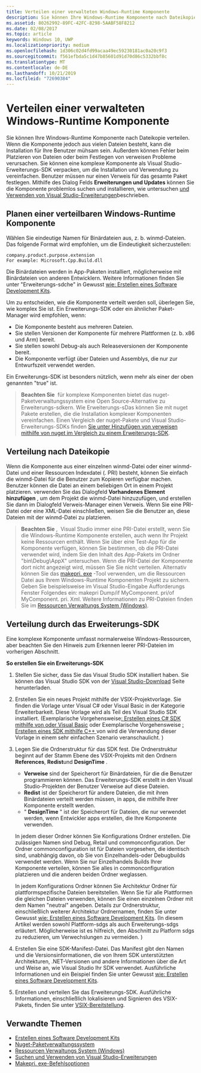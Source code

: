 ```yaml
---
title: Verteilen einer verwalteten Windows-Runtime Komponente
description: Sie können Ihre Windows-Runtime Komponente nach Dateikopie verteilen.
ms.assetid: 80262992-89FC-42FC-8298-5AABF58F8212
ms.date: 02/08/2017
ms.topic: article
keywords: Windows 10, UWP
ms.localizationpriority: medium
ms.openlocfilehash: 1d306c02d4fd99acaa49ec59230181ac0a20c9f3
ms.sourcegitcommit: f561efbda5c1d47b85601d91d70d86c5332bbf8c
ms.translationtype: MT
ms.contentlocale: de-DE
ms.lasthandoff: 10/21/2019
ms.locfileid: "72690384"
---
```

# <a name="distributing-a-managed-windows-runtime-component"></a>Verteilen einer verwalteten Windows-Runtime Komponente

Sie können Ihre Windows-Runtime Komponente nach Dateikopie verteilen. Wenn die Komponente jedoch aus vielen Dateien besteht, kann die Installation für Ihre Benutzer mühsam sein. Außerdem können Fehler beim Platzieren von Dateien oder beim Festlegen von verweisen Probleme verursachen. Sie können eine komplexe Komponente als Visual Studio-Erweiterungs-SDK verpacken, um die Installation und Verwendung zu vereinfachen. Benutzer müssen nur einen Verweis für das gesamte Paket festlegen. Mithilfe des Dialog Felds **Erweiterungen und Updates** können Sie die Komponente problemlos suchen und installieren, wie untersuchen [und Verwenden von Visual Studio-Erweiterungen](https://docs.microsoft.com/visualstudio/ide/finding-and-using-visual-studio-extensions?view=vs-2015)beschrieben.

## <a name="planning-a-distributable-windows-runtime-component"></a>Planen einer verteilbaren Windows-Runtime Komponente

Wählen Sie eindeutige Namen für Binärdateien aus, z. b. winmd-Dateien. Das folgende Format wird empfohlen, um die Eindeutigkeit sicherzustellen:

``` syntax
company.product.purpose.extension
For example: Microsoft.Cpp.Build.dll
```

Die Binärdateien werden in App-Paketen installiert, möglicherweise mit Binärdateien von anderen Entwicklern. Weitere Informationen finden Sie unter "Erweiterungs-sdche" in Gewusst [wie: Erstellen eines Software Development Kits](https://docs.microsoft.com/visualstudio/extensibility/creating-a-software-development-kit?view=vs-2015).

Um zu entscheiden, wie die Komponente verteilt werden soll, überlegen Sie, wie komplex Sie ist. Ein Erweiterungs-SDK oder ein ähnlicher Paket-Manager wird empfohlen, wenn:

-   Die Komponente besteht aus mehreren Dateien.
-   Sie stellen Versionen der Komponente für mehrere Plattformen (z. b. x86 und Arm) bereit.
-   Sie stellen sowohl Debug-als auch Releaseversionen der Komponente bereit.
-   Die Komponente verfügt über Dateien und Assemblys, die nur zur Entwurfszeit verwendet werden.

Ein Erweiterungs-SDK ist besonders nützlich, wenn mehr als einer der oben genannten "true" ist.

> **Beachten Sie**  für komplexe Komponenten bietet das nuget-Paketverwaltungssystem eine Open Source-Alternative zu Erweiterungs-sdkern. Wie Erweiterungs-sDas können Sie mit nuget Pakete erstellen, die die Installation komplexer Komponenten vereinfachen. Einen Vergleich der nuget-Pakete und Visual Studio-Erweiterungs-SDKs finden [Sie unter Hinzufügen von verweisen mithilfe von nuget im Vergleich zu einem Erweiterungs-SDK](https://docs.microsoft.com/visualstudio/ide/adding-references-using-nuget-versus-an-extension-sdk?view=vs-2015).

## <a name="distribution-by-file-copy"></a>Verteilung nach Dateikopie

Wenn die Komponente aus einer einzelnen winmd-Datei oder einer winmd-Datei und einer Ressourcen Indexdatei (. PRI) besteht, können Sie einfach die winmd-Datei für die Benutzer zum Kopieren verfügbar machen. Benutzer können die Datei an einem beliebigen Ort in einem Projekt platzieren. verwenden Sie das Dialogfeld **Vorhandenes Element hinzufügen** , um dem Projekt die winmd-Datei hinzuzufügen, und erstellen Sie dann im Dialogfeld Verweis-Manager einen Verweis. Wenn Sie eine PRI-Datei oder eine XML-Datei einschließen, weisen Sie die Benutzer an, diese Dateien mit der winmd-Datei zu platzieren.

> **Beachten Sie** ,  Visual Studio immer eine PRI-Datei erstellt, wenn Sie die Windows-Runtime Komponente erstellen, auch wenn Ihr Projekt keine Ressourcen enthält. Wenn Sie über eine Test-App für die Komponente verfügen, können Sie bestimmen, ob die PRI-Datei verwendet wird, indem Sie den Inhalt des App-Pakets im Ordner "bin\\Debug\\AppX" untersuchen. Wenn die PRI-Datei der Komponente dort nicht angezeigt wird, müssen Sie Sie nicht verteilen. Alternativ können Sie das [makepri. exe](https://docs.microsoft.com/previous-versions/windows/apps/jj552945(v=win.10)) -Tool verwenden, um die Ressourcen Datei aus Ihrem Windows-Runtime Komponenten Projekt zu sichern. Geben Sie beispielsweise im Visual Studio-Eingabe Aufforderungs Fenster Folgendes ein: makepri Dump/if MyComponent. pri/of MyComponent. pri. Xml. Weitere Informationen zu PRI-Dateien finden Sie im [Ressourcen Verwaltungs System (Windows)](https://docs.microsoft.com/previous-versions/windows/apps/jj552947(v=win.10)).

## <a name="distribution-by-extension-sdk"></a>Verteilung durch das Erweiterungs-SDK

Eine komplexe Komponente umfasst normalerweise Windows-Ressourcen, aber beachten Sie den Hinweis zum Erkennen leerer PRI-Dateien im vorherigen Abschnitt.

**So erstellen Sie ein Erweiterungs-SDK**

1.  Stellen Sie sicher, dass Sie das Visual Studio SDK installiert haben. Sie können das Visual Studio SDK von der [Visual Studio-Download](https://visualstudio.microsoft.com/downloads/download-visual-studio-vs) Seite herunterladen.
2.  Erstellen Sie ein neues Projekt mithilfe der VSIX-Projektvorlage. Sie finden die Vorlage unter Visual C# oder Visual Basic in der Kategorie Erweiterbarkeit. Diese Vorlage wird als Teil des Visual Studio SDK installiert. (Exemplarische Vorgehensweise[: Erstellen eines C# SDK mithilfe von oder Visual Basic](https://docs.microsoft.com/visualstudio/extensibility/walkthrough-creating-an-sdk-using-csharp-or-visual-basic?view=vs-2015) oder Exemplarische Vorgehensweise [: Erstellen eines SDK mithilfe C++ ](https://docs.microsoft.com/visualstudio/extensibility/walkthrough-creating-an-sdk-using-cpp?view=vs-2015)von wird die Verwendung dieser Vorlage in einem sehr einfachen Szenario veranschaulicht. )
3.  Legen Sie die Ordnerstruktur für das SDK fest. Die Ordnerstruktur beginnt auf der Stamm Ebene des VSIX-Projekts mit den Ordnern **References**, **Redist**und **DesignTime** .

    -   **Verweise** sind der Speicherort für Binärdateien, für die die Benutzer programmieren können. Das Erweiterungs-SDK erstellt in den Visual Studio-Projekten der Benutzer Verweise auf diese Dateien.
    -   **Redist** ist der Speicherort für andere Dateien, die mit ihren Binärdateien verteilt werden müssen, in apps, die mithilfe Ihrer Komponente erstellt werden.
    -   " **DesignTime** " ist der Speicherort für Dateien, die nur verwendet werden, wenn Entwickler apps erstellen, die Ihre Komponente verwenden.

    In jedem dieser Ordner können Sie Konfigurations Ordner erstellen. Die zulässigen Namen sind Debug, Retail und commonconfiguration. Der Ordner commonconfiguration ist für Dateien vorgesehen, die identisch sind, unabhängig davon, ob Sie von Einzelhandels-oder Debugbuilds verwendet werden. Wenn Sie nur Einzelhandels Builds Ihrer Komponente verteilen, können Sie alles in commonconfiguration platzieren und die anderen beiden Ordner weglassen.

    In jedem Konfigurations Ordner können Sie Architektur Ordner für plattformspezifische Dateien bereitstellen. Wenn Sie für alle Plattformen die gleichen Dateien verwenden, können Sie einen einzelnen Ordner mit dem Namen "neutral" angeben. Details zur Ordnerstruktur, einschließlich weiterer Architektur Ordnernamen, finden Sie unter Gewusst [wie: Erstellen eines Software Development Kits](https://docs.microsoft.com/visualstudio/extensibility/creating-a-software-development-kit?view=vs-2015). (In diesem Artikel werden sowohl Plattform-sdgs als auch Erweiterungs-sdgs erläutert. Möglicherweise ist es hilfreich, den Abschnitt zu Platform sdgs zu reduzieren, um Verwechslungen zu vermeiden. )

4.  Erstellen Sie eine SDK-Manifest-Datei. Das Manifest gibt den Namen und die Versionsinformationen, die von Ihrem SDK unterstützten Architekturen, .NET-Versionen und andere Informationen über die Art und Weise an, wie Visual Studio Ihr SDK verwendet. Ausführliche Informationen und ein Beispiel finden Sie unter Gewusst [wie: Erstellen eines Software Development Kits](https://docs.microsoft.com/visualstudio/extensibility/creating-a-software-development-kit?view=vs-2015).
5.  Erstellen und verteilen Sie das Erweiterungs-SDK. Ausführliche Informationen, einschließlich lokalisieren und Signieren des VSIX-Pakets, finden Sie unter [VSIX-Bereitstellung](https://docs.microsoft.com/visualstudio/misc/how-to-manually-package-an-extension-vsix-deployment?view=vs-2015).

## <a name="related-topics"></a>Verwandte Themen

* [Erstellen eines Software Development Kits](https://docs.microsoft.com/visualstudio/extensibility/creating-a-software-development-kit?view=vs-2015)
* [Nuget-Paketverwaltungssystem](https://github.com/NuGet/Home)
* [Ressourcen Verwaltungs System (Windows)](https://docs.microsoft.com/previous-versions/windows/apps/jj552947(v=win.10))
* [Suchen und Verwenden von Visual Studio-Erweiterungen](https://docs.microsoft.com/visualstudio/ide/finding-and-using-visual-studio-extensions?view=vs-2015)
* [Makepri. exe-Befehlsoptionen](https://docs.microsoft.com/previous-versions/windows/apps/jj552945(v=win.10))
